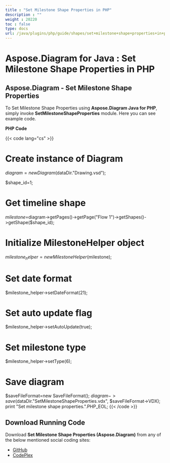 ```yaml
---
title : "Set Milestone Shape Properties in PHP" 
description : "" 
weight : 20220 
toc : false
type: docs
url: /java/plugins/php/guide/shapes/set+milestone+shape+properties+in+php/
---
```


# Aspose.Diagram for Java : Set Milestone Shape Properties in PHP


## Aspose.Diagram - Set Milestone Shape Properties

To Set Milestone Shape Properties using **Aspose.Diagram Java for PHP**, simply invoke **SetMilestoneShapeProperties** module. Here you can see example code.

**PHP Code**

{{< code lang="cs" >}}
# Create instance of Diagram
$diagram = new Diagram($dataDir."Drawing.vsd");

$shape_id=1;

# Get timeline shape
$milestone=$diagram->getPages()->getPage("Flow 1")->getShapes()->getShape($shape_id);

# Initialize MilestoneHelper object
$milestone_helper = new MilestoneHelper($milestone);

# Set date format
$milestone_helper->setDateFormat(21);

# Set auto update flag
$milestone_helper->setAutoUpdate(true);

# Set milestone type
$milestone_helper->setType(6);

# Save diagram
$saveFileFormat=new SaveFileFormat();
$diagram->save($dataDir."SetMilestoneShapeProperties.vdx", $saveFileFormat->VDX);
print "Set milestone shape properties.".PHP_EOL;
{{< /code >}}

## Download Running Code

Download **Set Milestone Shape Properties (Aspose.Diagram)** from any of the below mentioned social coding sites:

*   [GitHub](https://github.com/asposediagram/Aspose.Diagram-for-Java/blob/master/Plugins/Aspose_Diagram_Java_for_PHP/src/aspose/diagram/WorkingwithShapes/SetMilestoneShapeProperties.php)
*   [CodePlex](https://asposediagramjavaphp.codeplex.com/SourceControl/latest#src/aspose/diagram/WorkingwithShapes/SetMilestoneShapeProperties.php)

